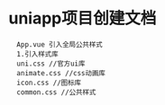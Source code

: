 # uniapp项目创建文档
```
  App.vue 引入全局公共样式
  1.引入样式库
  uni.css //官方ui库
  animate.css //css动画库
  icon.css //图标库
  common.css //公共样式
```